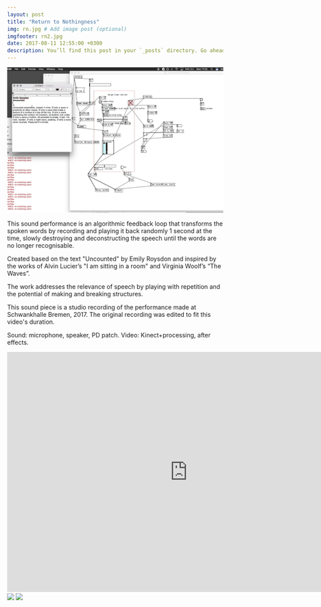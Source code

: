 ```yaml
---
layout: post
title: "Return to Nothingness"
img: rn.jpg # Add image post (optional)
imgfooter: rn2.jpg
date: 2017-08-11 12:55:00 +0300
description: You’ll find this post in your `_posts` directory. Go ahead and edit it and re-build the site to see your changes. # Add post description (optional)
---
```


<img src="../assets/img/rn1.jpg" width="1100">       

This sound performance is an algorithmic feedback loop that transforms the spoken words by recording and playing it back randomly 1 second at the time, slowly destroying and deconstructing the speech until the words are no longer recognisable. 

Created based on the text "Uncounted" by Emily Roysdon and inspired by the works of Alvin Lucier’s "I am sitting in a room" and Virginia Woolf’s “The Waves”.

The work addresses the relevance of speech by playing with repetition and the potential of making and breaking structures.

This sound piece is a studio recording of the performance made at Schwankhalle Bremen, 2017. The original recording was edited to fit this video's duration.

Sound: microphone, speaker, PD patch.
Video: Kinect+processing, after effects.


<iframe src="https://player.vimeo.com/video/228711818" width="840" height="560" frameborder="0" webkitallowfullscreen mozallowfullscreen allowfullscreen></iframe> 

<img src="../assets/img/rngif2.gif" width="840">       

<img src="../assets/img/rngif1.gif" width="840">       

